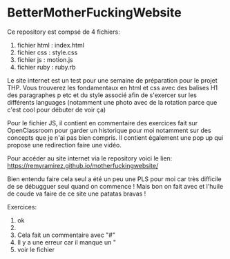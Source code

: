 # BetterMotherFuckingWebsite

Ce repository est compsé de 4 fichiers:
1) fichier html : index.html
2) fichier css : style.css
3) fichier js : motion.js
4) fichier ruby : ruby.rb

Le site internet est un test pour une semaine de préparation pour le projet THP.
Vous trouverez les fondamentaux en html et css avec des balises H1 des paragraphes p etc et du style associé afin de s'exercer sur les différents languages (notamment une photo avec de la rotation parce que c'est cool pour débuter de voir ça)

Pour le fichier JS, il contient en commentaire des exercices fait sur OpenClassroom pour garder un historique pour moi notamment sur des concepts que je n'ai pas bien compris.
Il contient également une pop up qui propose une redirection faire une vidéo.

Pour accéder au site internet via le repository voici le lien: https://remyramirez.github.io/motherfuckingwebsite/

Bien entendu faire cela seul a été un peu une PLS pour moi car très difficile de se débugguer seul quand on commence !
Mais bon on fait avec et l'huile de coude va faire de ce site une patatas bravas !


Exercices:

1) ok
2) 
3) Cela fait un commentaire avec "#"
4) Il y a une erreur car il manque un " 
5) voir le fichier
